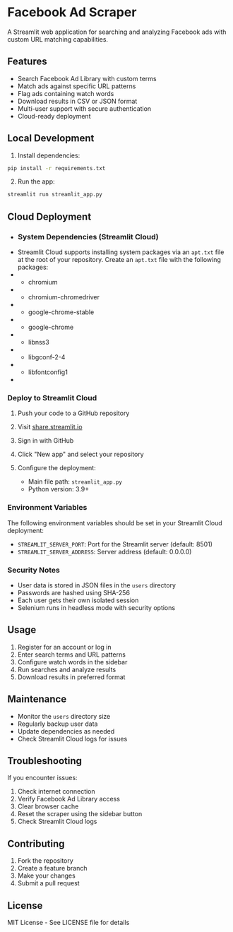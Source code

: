 # Facebook Ad Scraper

A Streamlit web application for searching and analyzing Facebook ads with custom URL matching capabilities.

## Features

- Search Facebook Ad Library with custom terms
- Match ads against specific URL patterns
- Flag ads containing watch words
- Download results in CSV or JSON format
- Multi-user support with secure authentication
- Cloud-ready deployment

## Local Development

1. Install dependencies:
```bash
pip install -r requirements.txt
```

2. Run the app:
```bash
streamlit run streamlit_app.py
```

## Cloud Deployment

- ### System Dependencies (Streamlit Cloud)
- Streamlit Cloud supports installing system packages via an `apt.txt` file at the root of your repository. Create an `apt.txt` file with the following packages:
-   - chromium
-   - chromium-chromedriver
-   - google-chrome-stable
-   - google-chrome
-   - libnss3
-   - libgconf-2-4
-   - libfontconfig1
-
### Deploy to Streamlit Cloud

1. Push your code to a GitHub repository

2. Visit [share.streamlit.io](https://share.streamlit.io)

3. Sign in with GitHub

4. Click "New app" and select your repository

5. Configure the deployment:
   - Main file path: `streamlit_app.py`
   - Python version: 3.9+

### Environment Variables

The following environment variables should be set in your Streamlit Cloud deployment:

- `STREAMLIT_SERVER_PORT`: Port for the Streamlit server (default: 8501)
- `STREAMLIT_SERVER_ADDRESS`: Server address (default: 0.0.0.0)

### Security Notes

- User data is stored in JSON files in the `users` directory
- Passwords are hashed using SHA-256
- Each user gets their own isolated session
- Selenium runs in headless mode with security options

## Usage

1. Register for an account or log in
2. Enter search terms and URL patterns
3. Configure watch words in the sidebar
4. Run searches and analyze results
5. Download results in preferred format

## Maintenance

- Monitor the `users` directory size
- Regularly backup user data
- Update dependencies as needed
- Check Streamlit Cloud logs for issues

## Troubleshooting

If you encounter issues:

1. Check internet connection
2. Verify Facebook Ad Library access
3. Clear browser cache
4. Reset the scraper using the sidebar button
5. Check Streamlit Cloud logs

## Contributing

1. Fork the repository
2. Create a feature branch
3. Make your changes
4. Submit a pull request

## License

MIT License - See LICENSE file for details
